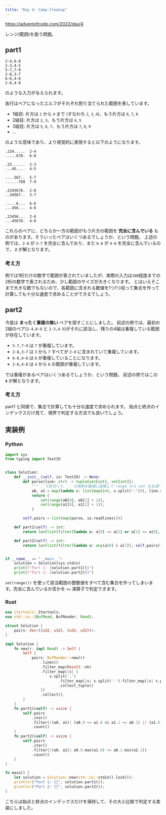 ```yaml
---
title: "Day 4: Camp Cleanup"
---
```


https://adventofcode.com/2022/day/4

レンジ(範囲)を扱う問題。


## part1

```
2-4,6-8
2-3,4-5
5-7,7-9
2-8,3-7
6-6,4-6
2-6,4-8
```

のような入力が与えられます。

各行はペアになったエルフがそれぞれ割り当てられた範囲を表しています。

- 1組目: 片方は `2` から `4` まで (すなわち `2`, `3`, `4`)、もう片方は `6`, `7`, `8`
- 2組目: 片方は `2`, `3`、もう片方は `4`, `5`
- 3組目: 片方は `5`, `6`, `7`、もう片方は `7`, `8`, `9`
- ...

のような意味であり、より視覚的に表現すると以下のようになります。

```
.234.....  2-4
.....678.  6-8

.23......  2-3
...45....  4-5

....567..  5-7
......789  7-9

.2345678.  2-8
..34567..  3-7

.....6...  6-6
...456...  4-6

.23456...  2-6
...45678.  4-8
```

これらのペアに、どちらか一方の範囲がもう片方の範囲を **完全に含んでいる** ものがあります。そういったペアはいくつあるでしょうか、という問題。
上述の例では、`2-8` が `3-7` を完全に含んでおり、また `6-6` が `4-6` を完全に含んでいるので、 **`2`** が解となります。


### 考え方

例では1桁だけの数字で範囲が表されていましたが、実際の入力は`100`程度までの2桁の数字で表されるため、少し範囲のサイズが大きくなります。
とはいえそこまで大きな数でもないので、各範囲に含まれる数値を1つ1つ拾って集合を作って計算しても十分な速度で求めることができるでしょう。


## part2

今度は **まったく重複の無い** ペアを探すことにしました。
前述の例では、最初の2組のペア(`2-4,6-8` と `2-3,4-5`)がそれに該当し、残りの4組は重複している範囲が存在しています。

- `5-7,7-9` は `7` が重複しています。
- `2-8,3-7` は `3` から `7` すべてが `2-8` に含まれていて重複しています。
- `6-6,4-6` は `6` が重複していることになります。
- `2-6,4-8` は `4` から `6` の範囲が重複しています。

では重複があるペアはいくつあるでしょうか、という問題。
前述の例ではこの **`4`** が解となります。


### 考え方

part1 と同様で、集合で計算しても十分な速度で求められます。
始点と終点のインデックスだけ見て、境界で判定する方法でも良いでしょう。


## 実装例

### Python

```python
import sys
from typing import TextIO


class Solution:
    def __init__(self, io: TextIO) -> None:
        def parse(line: str) -> tuple[set[int], set[int]]:
            """`,`で区切って、`-`の両側を数値に変換して`range`から`set`を生成"""
            a0, a1 = map(lambda x: list(map(int, x.split("-"))), line.split(","))
            return (
                set(range(a0[0], a0[1] + 1)),
                set(range(a1[0], a1[1] + 1)),
            )

        self.pairs = list(map(parse, io.readlines()))

    def part1(self) -> int:
        return len(list(filter(lambda a: a[0] <= a[1] or a[1] <= a[0], self.pairs)))

    def part2(self) -> int:
        return len(list(filter(lambda a: any(a[0] & a[1]), self.pairs)))


if __name__ == "__main__":
    solution = Solution(sys.stdin)
    print(f"Part 1: {solution.part1()}")
    print(f"Part 2: {solution.part2()}")
```

`set(range())` を使って該当範囲の整数値をすべて含む集合を作ってしまいます。完全に含んでいるか否かを `<=` 演算子で判定できます。

### Rust

```rust
use itertools::Itertools;
use std::io::{BufRead, BufReader, Read};

struct Solution {
    pairs: Vec<((u32, u32), (u32, u32))>,
}

impl Solution {
    fn new(r: impl Read) -> Self {
        Self {
            pairs: BufReader::new(r)
                .lines()
                .filter_map(Result::ok)
                .filter_map(|s| {
                    s.split(',')
                        .filter_map(|s| s.split('-').filter_map(|s| s.parse().ok()).collect_tuple())
                        .collect_tuple()
                })
                .collect(),
        }
    }
    fn part1(&self) -> usize {
        self.pairs
            .iter()
            .filter(|(a0, a1)| (a0.0 <= a1.0 && a1.1 <= a0.1) || (a1.0 <= a0.0 && a0.1 <= a1.1))
            .count()
    }
    fn part2(&self) -> usize {
        self.pairs
            .iter()
            .filter(|(a0, a1)| a0.0.max(a1.0) <= a0.1.min(a1.1))
            .count()
    }
}

fn main() {
    let solution = Solution::new(std::io::stdin().lock());
    println!("Part 1: {}", solution.part1());
    println!("Part 2: {}", solution.part2());
}
```

こちらは始点と終点のインデックスだけを保持して、その大小比較で判定する実装にしました。
